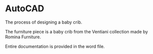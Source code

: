 # AutoCAD
The process of designing a baby crib.

The furniture piece is a baby crib from the Ventiani collection made by Romina Furniture.

Entire documentation is provided in the word file.
